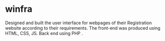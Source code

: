 # winfra
Designed and built the user interface for webpages of their  Registration website according to their requirements.
The front-end was produced using HTML, CSS, JS.
Back end using PHP .
